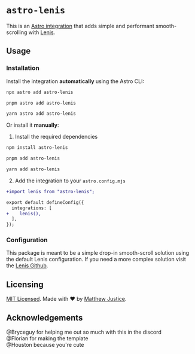 # `astro-lenis`

This is an [Astro integration](https://docs.astro.build/en/guides/integrations-guide/) that adds simple and performant smooth-scrolling with [Lenis](https://lenis.darkroom.engineering/).

## Usage

### Installation

Install the integration **automatically** using the Astro CLI:

```bash
npx astro add astro-lenis
```

```bash
pnpm astro add astro-lenis
```

```bash
yarn astro add astro-lenis
```

Or install it **manually**:

1. Install the required dependencies

```bash
npm install astro-lenis
```

```bash
pnpm add astro-lenis
```

```bash
yarn add astro-lenis
```

2. Add the integration to your `astro.config.mjs`

```diff
+import lenis from "astro-lenis";

export default defineConfig({
  integrations: [
+    lenis(),
  ],
});
```

### Configuration

This package is meant to be a simple drop-in smooth-scroll solution using the default Lenis configuration. If you need a more complex solution visit the [Lenis Github](https://github.com/darkroomengineering/lenis).

## Licensing

[MIT Licensed](https://github.com/git/git-scm.com/blob/main/MIT-LICENSE.txt). Made with ❤️ by [Matthew Justice](https://github.com/JusticeMatthew).

## Acknowledgements

@Bryceguy for helping me out so much with this in the discord<br/>
@Florian for making the template<br/>
@Houston because you're cute
